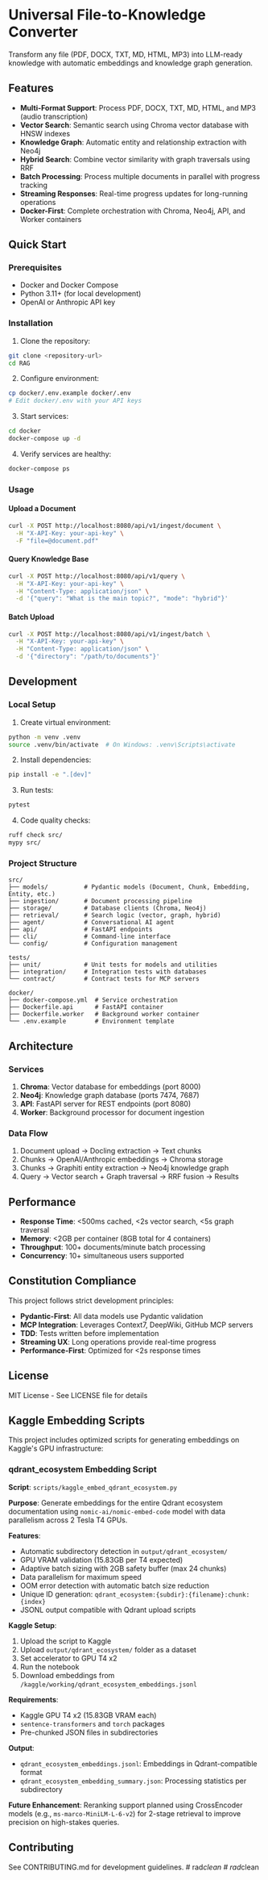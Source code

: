 # Universal File-to-Knowledge Converter

Transform any file (PDF, DOCX, TXT, MD, HTML, MP3) into LLM-ready knowledge with automatic embeddings and knowledge graph generation.

## Features

- **Multi-Format Support**: Process PDF, DOCX, TXT, MD, HTML, and MP3 (audio transcription)
- **Vector Search**: Semantic search using Chroma vector database with HNSW indexes
- **Knowledge Graph**: Automatic entity and relationship extraction with Neo4j
- **Hybrid Search**: Combine vector similarity with graph traversals using RRF
- **Batch Processing**: Process multiple documents in parallel with progress tracking
- **Streaming Responses**: Real-time progress updates for long-running operations
- **Docker-First**: Complete orchestration with Chroma, Neo4j, API, and Worker containers

## Quick Start

### Prerequisites

- Docker and Docker Compose
- Python 3.11+ (for local development)
- OpenAI or Anthropic API key

### Installation

1. Clone the repository:
```bash
git clone <repository-url>
cd RAG
```

2. Configure environment:
```bash
cp docker/.env.example docker/.env
# Edit docker/.env with your API keys
```

3. Start services:
```bash
cd docker
docker-compose up -d
```

4. Verify services are healthy:
```bash
docker-compose ps
```

### Usage

#### Upload a Document
```bash
curl -X POST http://localhost:8080/api/v1/ingest/document \
  -H "X-API-Key: your-api-key" \
  -F "file=@document.pdf"
```

#### Query Knowledge Base
```bash
curl -X POST http://localhost:8080/api/v1/query \
  -H "X-API-Key: your-api-key" \
  -H "Content-Type: application/json" \
  -d '{"query": "What is the main topic?", "mode": "hybrid"}'
```

#### Batch Upload
```bash
curl -X POST http://localhost:8080/api/v1/ingest/batch \
  -H "X-API-Key: your-api-key" \
  -H "Content-Type: application/json" \
  -d '{"directory": "/path/to/documents"}'
```

## Development

### Local Setup

1. Create virtual environment:
```bash
python -m venv .venv
source .venv/bin/activate  # On Windows: .venv\Scripts\activate
```

2. Install dependencies:
```bash
pip install -e ".[dev]"
```

3. Run tests:
```bash
pytest
```

4. Code quality checks:
```bash
ruff check src/
mypy src/
```

### Project Structure

```
src/
├── models/          # Pydantic models (Document, Chunk, Embedding, Entity, etc.)
├── ingestion/       # Document processing pipeline
├── storage/         # Database clients (Chroma, Neo4j)
├── retrieval/       # Search logic (vector, graph, hybrid)
├── agent/           # Conversational AI agent
├── api/             # FastAPI endpoints
├── cli/             # Command-line interface
└── config/          # Configuration management

tests/
├── unit/            # Unit tests for models and utilities
├── integration/     # Integration tests with databases
└── contract/        # Contract tests for MCP servers

docker/
├── docker-compose.yml  # Service orchestration
├── Dockerfile.api      # FastAPI container
├── Dockerfile.worker   # Background worker container
└── .env.example        # Environment template
```

## Architecture

### Services

1. **Chroma**: Vector database for embeddings (port 8000)
2. **Neo4j**: Knowledge graph database (ports 7474, 7687)
3. **API**: FastAPI server for REST endpoints (port 8080)
4. **Worker**: Background processor for document ingestion

### Data Flow

1. Document upload → Docling extraction → Text chunks
2. Chunks → OpenAI/Anthropic embeddings → Chroma storage
3. Chunks → Graphiti entity extraction → Neo4j knowledge graph
4. Query → Vector search + Graph traversal → RRF fusion → Results

## Performance

- **Response Time**: <500ms cached, <2s vector search, <5s graph traversal
- **Memory**: <2GB per container (8GB total for 4 containers)
- **Throughput**: 100+ documents/minute batch processing
- **Concurrency**: 10+ simultaneous users supported

## Constitution Compliance

This project follows strict development principles:

- **Pydantic-First**: All data models use Pydantic validation
- **MCP Integration**: Leverages Context7, DeepWiki, GitHub MCP servers
- **TDD**: Tests written before implementation
- **Streaming UX**: Long operations provide real-time progress
- **Performance-First**: Optimized for <2s response times

## License

MIT License - See LICENSE file for details

## Kaggle Embedding Scripts

This project includes optimized scripts for generating embeddings on Kaggle's GPU infrastructure:

### qdrant_ecosystem Embedding Script

**Script**: `scripts/kaggle_embed_qdrant_ecosystem.py`

**Purpose**: Generate embeddings for the entire Qdrant ecosystem documentation using `nomic-ai/nomic-embed-code` model with data parallelism across 2 Tesla T4 GPUs.

**Features**:
- Automatic subdirectory detection in `output/qdrant_ecosystem/`
- GPU VRAM validation (15.83GB per T4 expected)
- Adaptive batch sizing with 2GB safety buffer (max 24 chunks)
- Data parallelism for maximum speed
- OOM error detection with automatic batch size reduction
- Unique ID generation: `qdrant_ecosystem:{subdir}:{filename}:chunk:{index}`
- JSONL output compatible with Qdrant upload scripts

**Kaggle Setup**:
1. Upload the script to Kaggle
2. Upload `output/qdrant_ecosystem/` folder as a dataset
3. Set accelerator to GPU T4 x2
4. Run the notebook
5. Download embeddings from `/kaggle/working/qdrant_ecosystem_embeddings.jsonl`

**Requirements**:
- Kaggle GPU T4 x2 (15.83GB VRAM each)
- `sentence-transformers` and `torch` packages
- Pre-chunked JSON files in subdirectories

**Output**:
- `qdrant_ecosystem_embeddings.jsonl`: Embeddings in Qdrant-compatible format
- `qdrant_ecosystem_embedding_summary.json`: Processing statistics per subdirectory

**Future Enhancement**: Reranking support planned using CrossEncoder models (e.g., `ms-marco-MiniLM-L-6-v2`) for 2-stage retrieval to improve precision on high-stakes queries.

## Contributing

See CONTRIBUTING.md for development guidelines.
#   r a d _ c l e a n 
 
 #   r a d _ c l e a n 
 
 